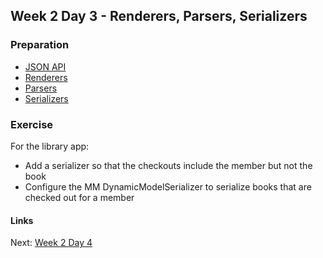 ## Week 2 Day 3 - Renderers, Parsers, Serializers

### Preparation
- [JSON API](http://jsonapi.org/)
- [Renderers](http://www.django-rest-framework.org/api-guide/renderers/)
- [Parsers](http://www.django-rest-framework.org/api-guide/parsers/)
- [Serializers](http://www.django-rest-framework.org/api-guide/serializers/)

### Exercise
For the library app:

- Add a serializer so that the checkouts include the member but not the book
- Configure the MM DynamicModelSerializer to serialize books that are checked out for a member

#### Links
Next: [Week 2 Day 4](W2D4.md)